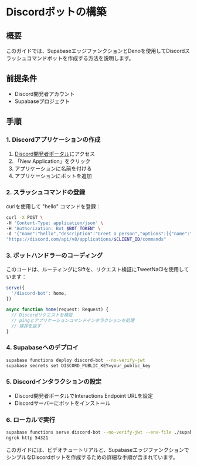 # Discordボットの構築

## 概要

このガイドでは、SupabaseエッジファンクションとDenoを使用してDiscordスラッシュコマンドボットを作成する方法を説明します。

## 前提条件

- Discord開発者アカウント
- Supabaseプロジェクト

## 手順

### 1. Discordアプリケーションの作成

1. [Discord開発者ポータル](https://discord.com/developers/applications)にアクセス
2. 「New Application」をクリック
3. アプリケーションに名前を付ける
4. アプリケーションにボットを追加

### 2. スラッシュコマンドの登録

curlを使用して "hello" コマンドを登録：

```bash
curl -X POST \
-H 'Content-Type: application/json' \
-H "Authorization: Bot $BOT_TOKEN" \
-d '{"name":"hello","description":"Greet a person","options":[{"name":"name","description":"The name of the person","type":3,"required":true}]}' \
"https://discord.com/api/v8/applications/$CLIENT_ID/commands"
```

### 3. ボットハンドラーのコーディング

このコードは、ルーティングにSiftを、リクエスト検証にTweetNaClを使用しています：

```typescript
serve({
  '/discord-bot': home,
})

async function home(request: Request) {
  // Discordリクエストを検証
  // pingとアプリケーションコマンドインタラクションを処理
  // 挨拶を返す
}
```

### 4. Supabaseへのデプロイ

```bash
supabase functions deploy discord-bot --no-verify-jwt
supabase secrets set DISCORD_PUBLIC_KEY=your_public_key
```

### 5. Discordインタラクションの設定

- Discord開発者ポータルでInteractions Endpoint URLを設定
- Discordサーバーにボットをインストール

### 6. ローカルで実行

```bash
supabase functions serve discord-bot --no-verify-jwt --env-file ./supabase/.env.local
ngrok http 54321
```

このガイドには、ビデオチュートリアルと、SupabaseエッジファンクションでシンプルなDiscordボットを作成するための詳細な手順が含まれています。
